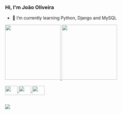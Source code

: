 ### Hi, I'm João Oliveira

- 🌱 I’m currently learning Python, Django and MySQL

<div>
  <a href="https://github.com/joaooliveira247">
  <img height="180em" src="https://github-readme-stats.vercel.app/api?username=joaooliveira247&theme=cobalt2&show_icons=true&include_all_commits=true&count_private=true" />
  <img height="180em" src="https://github-readme-stats.vercel.app/api/top-langs/?username=joaooliveira247&&layout=compact&langs_count=16&theme=cobalt2" />
</div>
<div style="display: inline_block"><br>
  <img align="center" height="30" width="40" src="https://cdn.jsdelivr.net/gh/devicons/devicon/icons/python/python-original-wordmark.svg" />
  <img align="center" height="30" width="40" src="https://cdn.jsdelivr.net/gh/devicons/devicon/icons/django/django-original.svg" />
  <img align="center" height="30" width="40" src="https://cdn.jsdelivr.net/gh/devicons/devicon/icons/mysql/mysql-original-wordmark.svg" />
</div>
  
##
  
<div>
  <a href="https://github.com/joaooliveira247" target="_blank"><img src="https://img.shields.io/badge/LinkedIn-0077B5?style=for-the-badge&logo=linkedin&logoColor=white" target="_blank"></a>
